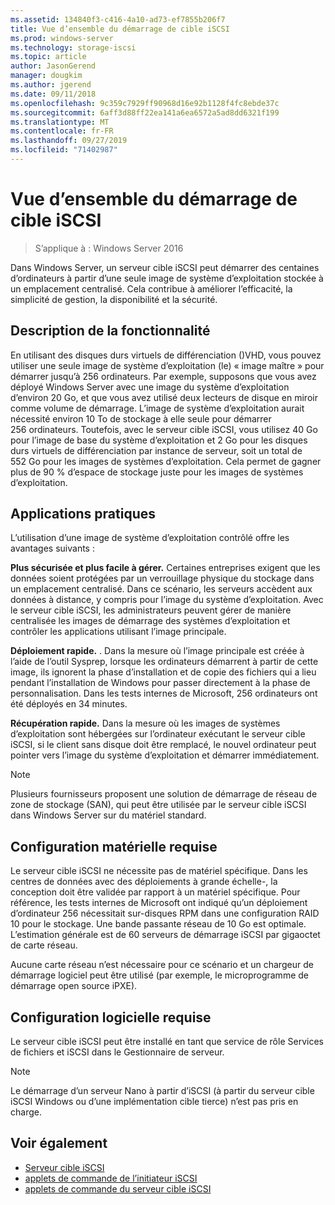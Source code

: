 ```yaml
---
ms.assetid: 134840f3-c416-4a10-ad73-ef7855b206f7
title: Vue d’ensemble du démarrage de cible iSCSI
ms.prod: windows-server
ms.technology: storage-iscsi
ms.topic: article
author: JasonGerend
manager: dougkim
ms.author: jgerend
ms.date: 09/11/2018
ms.openlocfilehash: 9c359c7929ff90968d16e92b1128f4fc8ebde37c
ms.sourcegitcommit: 6aff3d88ff22ea141a6ea6572a5ad8dd6321f199
ms.translationtype: MT
ms.contentlocale: fr-FR
ms.lasthandoff: 09/27/2019
ms.locfileid: "71402987"
---
```

# <a name="iscsi-target-boot-overview"></a>Vue d’ensemble du démarrage de cible iSCSI

> S’applique à : Windows Server 2016

Dans Windows Server, un serveur cible iSCSI peut démarrer des centaines d’ordinateurs à partir d’une seule image de système d’exploitation stockée à un emplacement centralisé. Cela contribue à améliorer l’efficacité, la simplicité de gestion, la disponibilité et la sécurité.  
  
## <a name="BKMK_OVER"></a>Description de la fonctionnalité  
En utilisant des disques durs virtuels de différenciation \(\)VHD, vous pouvez utiliser une seule image de système d’exploitation \(le\) « image maître » pour démarrer jusqu’à 256 ordinateurs. Par exemple, supposons que vous avez déployé Windows Server avec une image du système d’exploitation d’environ 20 Go, et que vous avez utilisé deux lecteurs de disque en miroir comme volume de démarrage. L’image de système d’exploitation aurait nécessité environ 10 To de stockage à elle seule pour démarrer 256 ordinateurs. Toutefois, avec le serveur cible iSCSI, vous utilisez 40 Go pour l’image de base du système d’exploitation et 2 Go pour les disques durs virtuels de différenciation par instance de serveur, soit un total de 552 Go pour les images de systèmes d’exploitation. Cela permet de gagner plus de 90 % d’espace de stockage juste pour les images de systèmes d’exploitation.  
  
## <a name="BKMK_APP"></a>Applications pratiques  
L’utilisation d’une image de système d’exploitation contrôlé offre les avantages suivants :  
  
**Plus sécurisée et plus facile à gérer.** Certaines entreprises exigent que les données soient protégées par un verrouillage physique du stockage dans un emplacement centralisé. Dans ce scénario, les serveurs accèdent aux données à distance, y compris pour l’image du système d’exploitation. Avec le serveur cible iSCSI, les administrateurs peuvent gérer de manière centralisée les images de démarrage des systèmes d’exploitation et contrôler les applications utilisant l’image principale.  
  
**Déploiement rapide.** . Dans la mesure où l’image principale est créée à l’aide de l’outil Sysprep, lorsque les ordinateurs démarrent à partir de cette image, ils ignorent la phase d’installation et de copie des fichiers qui a lieu pendant l’installation de Windows pour passer directement à la phase de personnalisation. Dans les tests internes de Microsoft, 256 ordinateurs ont été déployés en 34 minutes.  
  
**Récupération rapide.** Dans la mesure où les images de systèmes d’exploitation sont hébergées sur l’ordinateur exécutant le serveur cible iSCSI, si le client sans disque doit être remplacé, le nouvel ordinateur peut pointer vers l’image du système d’exploitation et démarrer immédiatement.  
  
> [!NOTE]  
> Plusieurs fournisseurs proposent une solution de démarrage de réseau de zone de stockage \(SAN\), qui peut être utilisée par le serveur cible iSCSI dans Windows Server sur du matériel standard.  
  
## <a name="BKMK_HARD"></a>Configuration matérielle requise  
Le serveur cible iSCSI ne nécessite pas de matériel spécifique. Dans les centres de données avec des déploiements à grande échelle\-, la conception doit être validée par rapport à un matériel spécifique. Pour référence, les tests internes de Microsoft ont indiqué qu’un déploiement d’ordinateur 256 nécessitait sur\-disques RPM dans une configuration RAID 10 pour le stockage. Une bande passante réseau de 10 Go est optimale. L’estimation générale est de 60 serveurs de démarrage iSCSI par gigaoctet de carte réseau.  
  
Aucune carte réseau n’est nécessaire pour ce scénario et un chargeur de démarrage logiciel peut être utilisé \(par exemple, le microprogramme de démarrage open source iPXE\).  
  
## <a name="BKMK_SOFT"></a>Configuration logicielle requise  
Le serveur cible iSCSI peut être installé en tant que service de rôle Services de fichiers et iSCSI dans le Gestionnaire de serveur.

> [!NOTE]
> Le démarrage d’un serveur Nano à partir d’iSCSI (à partir du serveur cible iSCSI Windows ou d’une implémentation cible tierce) n’est pas pris en charge.

## <a name="see-also"></a>Voir également
* [Serveur cible iSCSI](https://technet.microsoft.com/library/hh848272(v=ws.11).aspx)
* [applets de commande de l’initiateur iSCSI](https://technet.microsoft.com/library/hh826099(v=wps.640).aspx)
* [applets de commande du serveur cible iSCSI](https://technet.microsoft.com/library/jj612803(v=wps.630).aspx)